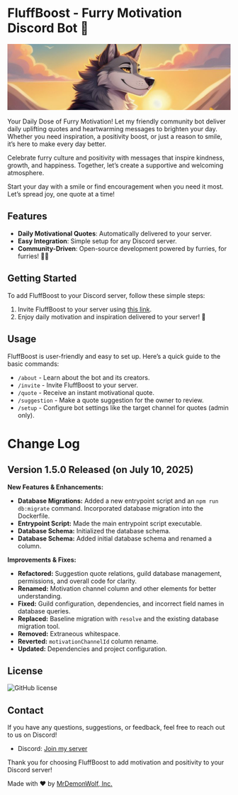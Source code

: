 # FluffBoost - Furry Motivation Discord Bot 🐾

![FluffBoost Banner](banner.jpg)

Your Daily Dose of Furry Motivation! Let my friendly community bot deliver daily uplifting quotes and heartwarming messages to brighten your day. Whether you need inspiration, a positivity boost, or just a reason to smile, it’s here to make every day better.

Celebrate furry culture and positivity with messages that inspire kindness, growth, and happiness. Together, let’s create a supportive and welcoming atmosphere.

Start your day with a smile or find encouragement when you need it most. Let’s spread joy, one quote at a time!

## Features

- **Daily Motivational Quotes**: Automatically delivered to your server.
- **Easy Integration**: Simple setup for any Discord server.
- **Community-Driven**: Open-source development powered by furries, for furries! 🐺🐾

## Getting Started

To add FluffBoost to your Discord server, follow these simple steps:

1. Invite FluffBoost to your server using [this link](https://discord.com/api/oauth2/authorize?client_id=1152416549261561856&permissions=2147551232&scope=bot).
2. Enjoy daily motivation and inspiration delivered to your server! 🎉

## Usage

FluffBoost is user-friendly and easy to set up. Here’s a quick guide to the basic commands:

- `/about` - Learn about the bot and its creators.
- `/invite` - Invite FluffBoost to your server.
- `/quote` - Receive an instant motivational quote.
- `/suggestion` - Make a quote suggestion for the owner to review.
- `/setup` - Configure bot settings like the target channel for quotes (admin only).

# Change Log

## Version 1.5.0 Released (on July 10, 2025)

**New Features & Enhancements:**

- **Database Migrations:** Added a new entrypoint script and an `npm run db:migrate` command. Incorporated database migration into the Dockerfile.
- **Entrypoint Script:** Made the main entrypoint script executable.
- **Database Schema:** Initialized the database schema.
- **Database Schema:** Added initial database schema and renamed a column.

**Improvements & Fixes:**

- **Refactored:** Suggestion quote relations, guild database management, permissions, and overall code for clarity.
- **Renamed:** Motivation channel column and other elements for better understanding.
- **Fixed:** Guild configuration, dependencies, and incorrect field names in database queries.
- **Replaced:** Baseline migration with `resolve` and the existing database migration tool.
- **Removed:** Extraneous whitespace.
- **Reverted:** `motivationChannelId` column rename.
- **Updated:** Dependencies and project configuration.

## License

![GitHub license](https://img.shields.io/github/license/MrDemonWolf/fluffboost.svg?style=for-the-badge&logo=github)

## Contact

If you have any questions, suggestions, or feedback, feel free to reach out to us on Discord!

- Discord: [Join my server](https://mrdwolf.com/discord)

Thank you for choosing FluffBoost to add motivation and positivity to your Discord server!

Made with ❤️ by <a href="https://www.mrdemonwolf.com">MrDemonWolf, Inc.</a>

